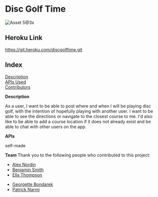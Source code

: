 # Disc Golf Time

![Asset 5@3x](https://user-images.githubusercontent.com/70185995/108441062-56769a80-7222-11eb-8a2b-35060aab1486.png)

## Heroku Link

https://git.heroku.com/discgolftime.git

## Index

[Description](#Description)<br>
[APIs Used](#APIs)<br>
[Contributors](#Contributors)<br>

**Description**

As a user, I want to be able to post where and when I will be playing disc golf, with the intention of hopefully playing with another user. I want to be able to see the directions or navigate to the closest course to me. I'd also like to be able to add a course location if it does not already exist and be able to chat with other users on the app.

**APIs**

self-made

**Team**
Thank you to the following people who contributed to this project: <br>

- [Alex Nordin](https://github.com/apnordin)
- [Benjamin Smith](https://github.com/Bsmi3275)
- [Ella Thompson](https://github.com/ebsizzlin)
<!-- - [Gabriel Rivera](https://github.com/ctrlGabe) -->
- [Georgette Bondarek](https://github.com/georgettebondarek)
- [Patrick Narmi](https://github.com/pdnarmi)
  <br>
